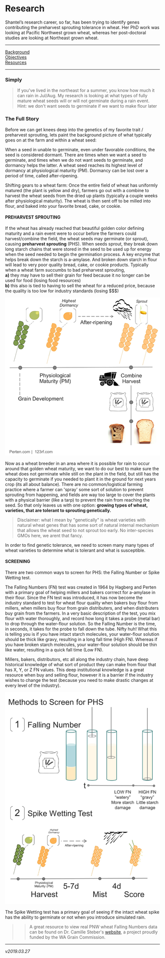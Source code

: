# Research <a id="top"></a>   

Shantel’s research career, so far, has been trying to identify genes contributing the preharvest sprouting tolerance in wheat. Her PhD work was looking at Pacific Northwest grown wheat, whereas her post-doctoral studies are looking at Northeast grown wheat.      

---------

[Background]()  
[Objectives](./objectives.html)  
[Resources](./resources.html)  

----------
### Simply  
> If you've lived in the northeast for a summer, you know how much it can rain in Jul/Aug. My research is looking at what types of fully mature wheat seeds will or will not germinate during a rain event. Hint: we don't want seeds to germinate if we want to make flour later  

### The Full Story  
Before we can get knees deep into the genetics of my favorite trait / preharvest sprouting, lets paint the background picture of what typically goes on at the farm and within a wheat seed:  

When a seed in unable to germinate, even under favorable conditions, the seed is considered dormant. There are times when we want a seed to germinate, and times when we do not want seeds to germinate, and dormancy helps the latter. A wheat seed reaches its highest level of dormancy at physiological maturity (PM). Dormancy can be lost over a period of time, called after-ripening.  

Shifting gears to a wheat farm: Once the entire field of wheat has uniformly matured (the plant is yellow and dry), farmers go out with a combine to harvest the wheat seeds from the dried up plants (typically a couple weeks after physiological maturity). The wheat is then sent off to be milled into flour, and baked into your favorite bread, cake, or cookie.   

#### PREHARVEST SPROUTING   
If the wheat has already reached that beautiful golden color defining maturity and a rain event were to occur before the farmers could harvest/combine the field, the wheat seeds may germinate (or sprout), causing **preharvest sprouting** (PHS). When seeds sprout, they break down long starch chains that were stored in the seed to be used up for energy when the seed needed to begin the germination process. A key enzyme that helps break down the starch is a-amylase. And broken down starch in flour will lead to very poor quality bread, cake, or cookie products. Typically when a wheat farm succumbs to bad preharvest sprouting,   
**a)** they may have to sell their grain for feed because it no longer can be used for food (losing food resources)     
**b)** this also is tied to having to sell the wheat for a reduced price, because the quality is too low for industry standards (losing $$$)  

![PHS](https://github.com/shantel-martinez/Lab_Resources/blob/master/example_img/PHS.jpg?raw=true)  

Now as a wheat breeder in an area where it is possible for rain to occur around that golden wheat maturity, we want to do our best to make sure the wheat does not germinate while still on the plant in the field, but still has the capacity to germinate if you needed to plant it in the ground for next years crop (its all about balance). There are no common/logistical farming practice where a farmer can 'spray' some sort of solution to prevent sprouting from happening, and fields are way too large to cover the plants with a physical barrier (like a tarp) to prevent the rain from reaching the seed. So that only leaves us with one option: **growing types of wheat, varieties, that are tolerant to sprouting genetically.**    
> Disclaimer: what I mean by "genetically" is wheat varieties with natural wheat genes that has some sort of natural internal mechanism that allows the wheat seed to not sprout too early. No inter-species GMOs here, we arent that fancy.   

In order to find genetic tolerance, we need to screen many many types of wheat varieties to determine what is tolerant and what is susceptible.  

#### SCREENING   
There are two common ways to screen for PHS: the Falling Number or Spike Wetting test.  

The Falling Numbers (FN) test was created in 1964 by Hagberg and Perten with a primary goal of helping millers and bakers corrrect for a-amylase in their flour. Since the FN test was introduced, it has now become the industry standard to test for wheat flour quality when bakers buy flour from millers, when millers buy flour from grain distributers, and when distributers buy grain from the farmers. In a very basic description of the test, you mix flour with water thoroughly, and record how long it takes a probe (metal bar) to drop through the water-flour solution. So the Falling Number is the time, in seconds, it takes for the probe to fall down the tube. Nifty huh! What this is telling you is if you have intact starch molecules, your water-flour solution should be thick like gravy, resulting in a long fall time (High FN). Whereas if you have broken starch molecules, your water-flour solution should be thin like water, resulting in a quick fall time (Low FN).     

Millers, bakers, distributors, etc all along the industry chain, have deep historical knowledge of what sort of product they can make from flour that has X, Y, or Z FN values. This deep institutional knowledge is a great resource when buy and selling flour, however it is a barrier if the industry wishes to change the test (because you need to make drastic changes at every level of the industry).  

![](https://github.com/shantel-martinez/Lab_Resources/blob/master/example_img/ScreenPHS.jpg?raw=true)  

The Spike Wetting test has a primary goal of seeing if the intact wheat spike has the ability to germinate or not when you introduce simulated rain.  




>> A great resource to view real PNW wheat Falling Numbers data can be found on Dr. Camille Steber's [website](http://steberlab.org/project7599data.php), a project proudly funded by the WA Grain Commission.  





---------
*v2019.03.27*  
